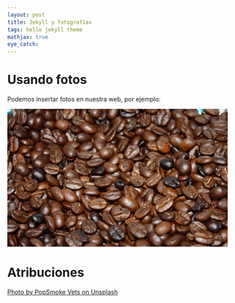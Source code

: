 ```yaml
---
layout: post
title: Jekyll y fotografías
tags: hello jekyll theme
mathjax: true
eye_catch: 
---
```


# Usando fotos

Podemos insertar fotos en nuestra web, por ejemplo:

![Cafeeeeeeeeé](/assets/img/cafe.jpg)


# Atribuciones



[Photo by PopSmoke Vets on Unsplash](https://unsplash.com/photos/_75A_Q-O_BA)
